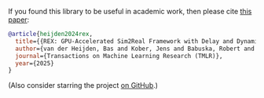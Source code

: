 If you found this library to be useful in academic work, then please cite [this paper](https://openreview.net/forum?id=O4CQ5AM5yP):

```bibtex
@article{heijden2024rex,
  title={{REX: GPU-Accelerated Sim2Real Framework with Delay and Dynamics Estimation}},
  author={van der Heijden, Bas and Kober, Jens and Babuska, Robert and Ferranti, Laura},
  journal={Transactions on Machine Learning Research (TMLR)},
  year={2025}
}
```

(Also consider starring the project [on GitHub](https://github.com/bheijden/rex).)

